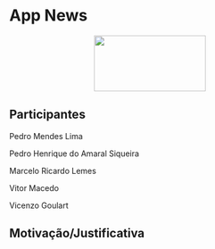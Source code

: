 # App News
<div style="display: inline_block" align="center">
<img align="center" height="100" width="200" src="https://gitlab.com/-/project/56850790/uploads/87d746ed1da88fe5ed3d46b1db11ae98/image.png">
</div>

## Participantes

Pedro Mendes Lima

Pedro Henrique do Amaral Siqueira

Marcelo Ricardo Lemes

Vitor Macedo

Vicenzo Goulart

## Motivação/Justificativa
